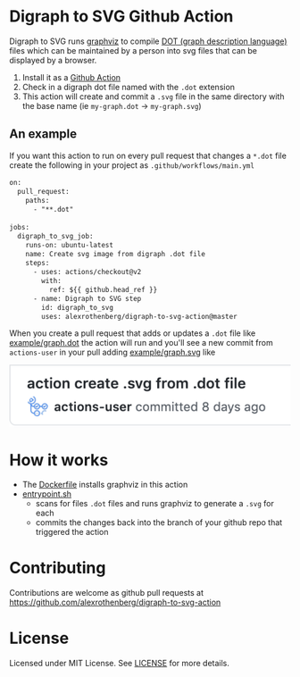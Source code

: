 # Digraph to SVG Github Action

Digraph to SVG runs [graphviz](https://graphviz.org/) to compile [DOT (graph description language)](<https://en.wikipedia.org/wiki/DOT_(graph_description_language)>) files which can be maintained by a person into svg
files that can be displayed by a browser.

1. Install it as a [Github Action](https://github.com/features/actions)
2. Check in a digraph dot file named with the `.dot` extension
3. This action will create and commit a `.svg` file in the same directory with the base name (ie `my-graph.dot` -> `my-graph.svg`)

## An example

If you want this action to run on every pull request that changes a `*.dot` file create the following in your project as `.github/workflows/main.yml`

```
on:
  pull_request:
    paths:
      - "**.dot"

jobs:
  digraph_to_svg_job:
    runs-on: ubuntu-latest
    name: Create svg image from digraph .dot file
    steps:
      - uses: actions/checkout@v2
        with:
          ref: ${{ github.head_ref }}
      - name: Digraph to SVG step
        id: digraph_to_svg
        uses: alexrothenberg/digraph-to-svg-action@master
```

When you create a pull request that adds or updates a `.dot` file like [example/graph.dot](example/graph.dot) the action will run and you'll see a new commit from `actions-user` in your pull adding [example/graph.svg](example/graph.svg) like

![Example commit](example/example-commit.png)

# How it works

- The [Dockerfile](Dockerfile) installs graphviz in this action
- [entrypoint.sh](entrypoint.sh)
  - scans for files `.dot` files and runs graphviz to generate a `.svg` for each
  - commits the changes back into the branch of your github repo that triggered the action

# Contributing

Contributions are welcome as github pull requests at https://github.com/alexrothenberg/digraph-to-svg-action

# License

Licensed under MIT License. See [LICENSE](LICENSE) for more details.
